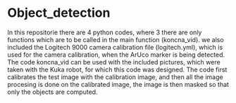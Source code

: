 # Object_detection
In this repositorie there are 4 python codes, where 3 there are only functions which are to be called in the main function (koncna_vid).
we also included the Logitech 9000 camera calibration file (logitech.yml), which is used for the camera calibration, when the ArUco marker is being detected. 
The code koncna_vid can be used with the included pictures, which were taken with the Kuka robot, for which this code was designed. 
The code first calibrates the test image with the calibration image, and then all the image procesing is done on the calibrated image, the image is then masked so that only the objects are computed. 
